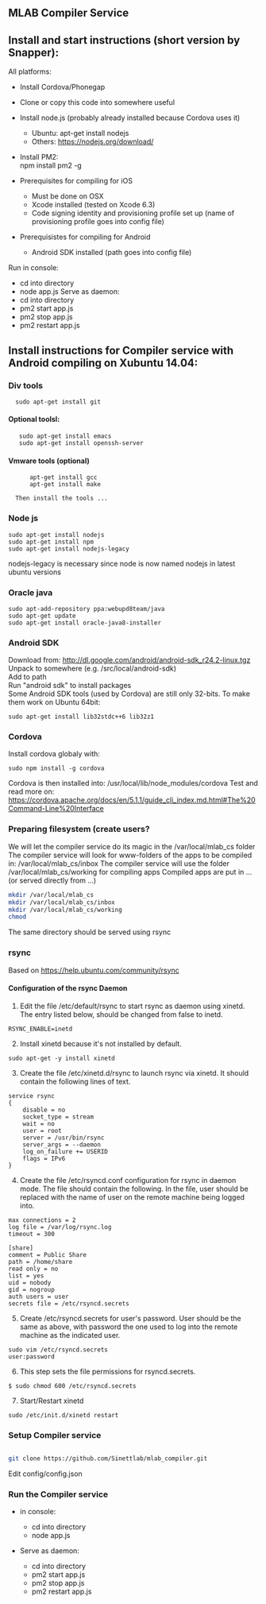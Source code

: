 MLAB Compiler Service
----------------------------------------------------------------

## Install and start instructions (short version by Snapper):

All platforms:
- Install Cordova/Phonegap  
- Clone or copy this code into somewhere useful  
- Install node.js (probably already installed because Cordova uses it)  
    - Ubuntu: apt-get install nodejs  
    - Others: https://nodejs.org/download/  
- Install PM2:  
    npm install pm2 -g  

- Prerequisites for compiling for iOS  
    - Must be done on OSX  
    - Xcode installed (tested on Xcode 6.3)  
    - Code signing identity and provisioning profile set up (name of provisioning profile goes into config file)  
- Prerequisistes for compiling for Android  
    - Android SDK installed (path goes into config file)  


Run in console:
- cd into directory
- node app.js
Serve as daemon:
- cd into directory
- pm2 start app.js
- pm2 stop app.js
- pm2 restart app.js

Install instructions for Compiler service with Android compiling on Xubuntu 14.04:
-----------------------------------------------------------------------------------------

### Div tools
```
  sudo apt-get install git
```

#### Optional toolsl:  
```
   sudo apt-get install emacs    
   sudo apt-get install openssh-server
```       
#### Vmware tools (optional)
```
      apt-get install gcc    
      apt-get install make 
```
      Then install the tools ...   
 
### Node js
```
sudo apt-get install nodejs  
sudo apt-get install npm  
sudo apt-get install nodejs-legacy   
```
nodejs-legacy is necessary since node is now named nodejs in latest ubuntu versions

### Oracle java
```
sudo apt-add-repository ppa:webupd8team/java  
sudo apt-get update  
sudo apt-get install oracle-java8-installer  
```

### Android SDK
Download from: http://dl.google.com/android/android-sdk_r24.2-linux.tgz  
Unpack to somewhere (e.g. /src/local/android-sdk)  
Add to path  
Run "android sdk" to install packages  
Some Android SDK tools (used by Cordova) are still only 32-bits. To make them work on Ubuntu 64bit:  
```
sudo apt-get install lib32stdc++6 lib32z1  
```

### Cordova
Install cordova globaly  with:  
```
sudo npm install -g cordova
```
Cordova is then installed into: /usr/local/lib/node_modules/cordova
Test and read more on: https://cordova.apache.org/docs/en/5.1.1/guide_cli_index.md.html#The%20Command-Line%20Interface

### Preparing filesystem (create users?
We will let the compiler service do its magic in the /var/local/mlab_cs folder
The compiler service will look for www-folders of the apps to be compiled in: /var/local/mlab_cs/inbox
The compiler service will use the folder /var/local/mlab_cs/working for compiling apps
Compiled apps are put in ... (or served directly from ...)
```bash
mkdir /var/local/mlab_cs
mkdir /var/local/mlab_cs/inbox
mkdir /var/local/mlab_cs/working
chmod 
```
The same directory should be served using rsync


### rsync
Based on https://help.ubuntu.com/community/rsync

#### Configuration of the rsync Daemon

1. Edit the file /etc/default/rsync to start rsync as daemon using xinetd. The entry listed below, should be changed from false to inetd.

```
RSYNC_ENABLE=inetd
```

2. Install xinetd because it's not installed by default.
```
sudo apt-get -y install xinetd
```

3. Create the file /etc/xinetd.d/rsync to launch rsync via xinetd. It should contain the following lines of text.

```
service rsync
{
    disable = no
    socket_type = stream
    wait = no
    user = root
    server = /usr/bin/rsync
    server_args = --daemon
    log_on_failure += USERID
    flags = IPv6
}
```
4. Create the file /etc/rsyncd.conf configuration for rsync in daemon mode. The file should contain the following. In the file, user should be replaced with the name of user on the remote machine being logged into.

```
max connections = 2
log file = /var/log/rsync.log
timeout = 300

[share]
comment = Public Share
path = /home/share
read only = no
list = yes
uid = nobody
gid = nogroup
auth users = user
secrets file = /etc/rsyncd.secrets
```

5. Create /etc/rsyncd.secrets for user's password. User should be the same as above, with password the one used to log into the remote machine as the indicated user.
```
sudo vim /etc/rsyncd.secrets 
user:password
```

6. This step sets the file permissions for rsyncd.secrets.
```
$ sudo chmod 600 /etc/rsyncd.secrets
```

7. Start/Restart xinetd
```
sudo /etc/init.d/xinetd restart
```


### Setup Compiler service
```bash

git clone https://github.com/Sinettlab/mlab_compiler.git
```

Edit config/config.json  


### Run the Compiler service
* in console:  
   - cd into directory  
   - node app.js  

* Serve as daemon:
    - cd into directory
    - pm2 start app.js
    - pm2 stop app.js
    - pm2 restart app.js